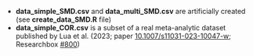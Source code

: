 - **data_simple_SMD.csv** and **data_multi_SMD.csv** are artificially created (see **create_data_SMD.R** file)
- **data_simple_COR.csv** is a subset of a real meta-analytic dataset published by Lua et al. (2023; paper [10.1007/s11031-023-10047-w](https://doi.org/10.1007/s11031-023-10047-w); Researchbox [#800](https://researchbox.org/800))
